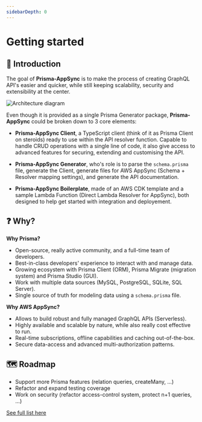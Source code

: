 ```yaml
---
sidebarDepth: 0
---
```


# Getting started

## 🧐 Introduction

The goal of **Prisma-AppSync** is to make the process of creating GraphQL API's easier and quicker, while still keeping scalability, security and extensibility at the center.

![Architecture diagram](/prisma-appsync-diagram.png)

Even though it is provided as a single Prisma Generator package, **Prisma-AppSync** could be broken down to 3 core elements:

- **Prisma-AppSync Client**, a TypeScript client (think of it as Prisma Client on steroids) ready to use within the API resolver function. Capable to handle CRUD operations with a single line of code, it also give access to advanced features for securing, extending and customising the API.

- **Prisma-AppSync Generator**, who's role is to parse the `schema.prisma` file, generate the Client, generate files for AWS AppSync (Schema + Resolver mapping settings), and generate the API documentation.

- **Prisma-AppSync Boilerplate**, made of an AWS CDK template and a sample Lambda Function (Direct Lambda Resolver for AppSync), both designed to help get started with integration and deployement.

## ❓ Why?

**Why Prisma?**

- Open-source, really active community, and a full-time team of developers.
- Best-in-class developers' experience to interact with and manage data.
- Growing ecosystem with Prisma Client (ORM), Prisma Migrate (migration system) and Prisma Studio (GUI).
- Work with multiple data sources (MySQL, PostgreSQL, SQLite, SQL Server).
- Single source of truth for modeling data using a `schema.prisma` file.

**Why AWS AppSync?**

- Allows to build robust and fully managed GraphQL APIs (Serverless).
- Highly available and scalable by nature, while also really cost effective to run.
- Real-time subscriptions, offline capabilities and caching out-of-the-box.
- Secure data-access and advanced multi-authorization patterns.

## 🗺️ Roadmap

- Support more Prisma features (relation queries, createMany, ...)
- Refactor and expand testing coverage
- Work on security (refactor access-control system, protect n+1 queries, ...)

[See full list here](https://github.com/maoosi/prisma-appsync/projects/1)
